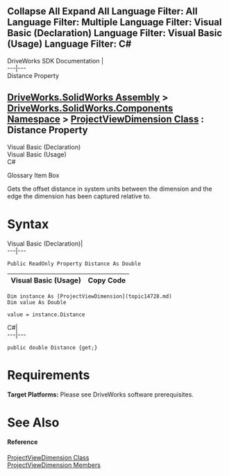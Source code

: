 Collapse All Expand All Language Filter: All  Language Filter: Multiple  Language Filter: Visual Basic (Declaration) Language Filter: Visual Basic (Usage) Language Filter: C#  
---  
DriveWorks SDK Documentation  |   
---|---  
Distance Property   
  
[DriveWorks.SolidWorks Assembly](topic13342.md) > [DriveWorks.SolidWorks.Components Namespace](topic13925.md) > [ProjectViewDimension Class](topic14728.md) : Distance Property  
---  
  
Visual Basic (Declaration)    
Visual Basic (Usage)    
C# 

Glossary Item Box

Gets the offset distance in system units between the dimension and the edge the dimension has been captured relative to. 

# Syntax

Visual Basic (Declaration)|   
---|---  
      
    
    Public ReadOnly Property Distance As Double  
  
Visual Basic (Usage)| Copy Code  
---|---  
      
    
    Dim instance As [ProjectViewDimension](topic14728.md)
    Dim value As Double
     
    value = instance.Distance  
  
C#|   
---|---  
      
    
    public double Distance {get;}  
  
# Requirements

**Target Platforms:** Please see DriveWorks software prerequisites.

# See Also

#### Reference

[ProjectViewDimension Class](topic14728.md)   
[ProjectViewDimension Members](topic14729.md)


